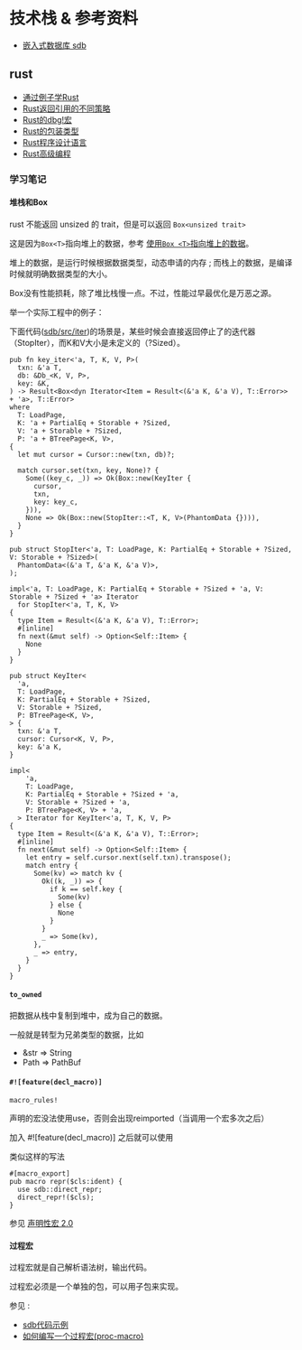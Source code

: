 # 技术栈 & 参考资料

* [嵌入式数据库 sdb](https://docs.rs/crate/sdb)

## rust

* [通过例子学Rust](https://rustwiki.org/zh-CN/rust-by-example)
* [Rust返回引用的不同策略](https://colobu.com/2019/08/13/strategies-for-returning-references-in-rust/)
* [Rust的dbg!宏](http://chenyukang.github.io/2019/01/18/rust-dbg.html)
* [Rust的包装类型](https://blog.lxdlam.com/post/b63a9600/)
* [Rust程序设计语言](http://kaisery.github.io/trpl-zh-cn)
* [Rust高级编程](https://learnku.com/docs/nomicon/2018)

### 学习笔记

#### 堆栈和Box

rust 不能返回 unsized 的 trait，但是可以返回 `Box<unsized trait>`

这是因为`Box<T>`指向堆上的数据，参考 [使用`Box <T>`指向堆上的数据](https://kaisery.github.io/trpl-zh-cn/ch15-01-box.html#%E4%BD%BF%E7%94%A8box-t%E6%8C%87%E5%90%91%E5%A0%86%E4%B8%8A%E7%9A%84%E6%95%B0%E6%8D%AE)。

堆上的数据，是运行时候根据数据类型，动态申请的内存 ; 而栈上的数据，是编译时候就明确数据类型的大小。

Box没有性能损耗，除了堆比栈慢一点。不过，性能过早最优化是万恶之源。

举一个实际工程中的例子：

下面代码([sdb/src/iter](https://github.com/rmw-link/sdb/blob/master/src/iter.rs))的场景是，某些时候会直接返回停止了的迭代器（StopIter），而K和V大小是未定义的（?Sized）。

```
pub fn key_iter<'a, T, K, V, P>(
  txn: &'a T,
  db: &Db_<K, V, P>,
  key: &K,
) -> Result<Box<dyn Iterator<Item = Result<(&'a K, &'a V), T::Error>> + 'a>, T::Error>
where
  T: LoadPage,
  K: 'a + PartialEq + Storable + ?Sized,
  V: 'a + Storable + ?Sized,
  P: 'a + BTreePage<K, V>,
{
  let mut cursor = Cursor::new(txn, db)?;

  match cursor.set(txn, key, None)? {
    Some((key_c, _)) => Ok(Box::new(KeyIter {
      cursor,
      txn,
      key: key_c,
    })),
    None => Ok(Box::new(StopIter::<T, K, V>(PhantomData {}))),
  }
}

pub struct StopIter<'a, T: LoadPage, K: PartialEq + Storable + ?Sized, V: Storable + ?Sized>(
  PhantomData<(&'a T, &'a K, &'a V)>,
);

impl<'a, T: LoadPage, K: PartialEq + Storable + ?Sized + 'a, V: Storable + ?Sized + 'a> Iterator
  for StopIter<'a, T, K, V>
{
  type Item = Result<(&'a K, &'a V), T::Error>;
  #[inline]
  fn next(&mut self) -> Option<Self::Item> {
    None
  }
}

pub struct KeyIter<
  'a,
  T: LoadPage,
  K: PartialEq + Storable + ?Sized,
  V: Storable + ?Sized,
  P: BTreePage<K, V>,
> {
  txn: &'a T,
  cursor: Cursor<K, V, P>,
  key: &'a K,
}

impl<
    'a,
    T: LoadPage,
    K: PartialEq + Storable + ?Sized + 'a,
    V: Storable + ?Sized + 'a,
    P: BTreePage<K, V> + 'a,
  > Iterator for KeyIter<'a, T, K, V, P>
{
  type Item = Result<(&'a K, &'a V), T::Error>;
  #[inline]
  fn next(&mut self) -> Option<Self::Item> {
    let entry = self.cursor.next(self.txn).transpose();
    match entry {
      Some(kv) => match kv {
        Ok((k, _)) => {
          if k == self.key {
            Some(kv)
          } else {
            None
          }
        }
        _ => Some(kv),
      },
      _ => entry,
    }
  }
}
```


#### `to_owned`

把数据从栈中复制到堆中，成为自己的数据。

一般就是转型为兄弟类型的数据，比如

* &str => String
* Path => PathBuf

#### `#![feature(decl_macro)]`

`macro_rules!`

声明的宏没法使用use，否则会出现reimported（当调用一个宏多次之后）

加入 #![feature(decl_macro)] 之后就可以使用 

类似这样的写法

```
#[macro_export]
pub macro repr($cls:ident) {
  use sdb::direct_repr;
  direct_repr!($cls);
}
```

参见 [声明性宏 2.0](https://github.com/rust-lang/rust/issues/39412)

#### 过程宏

过程宏就是自己解析语法树，输出代码。

过程宏必须是一个单独的包，可以用子包来实现。

参见 :

* [sdb代码示例](https://github.com/rmw-link/sdb)
* [如何编写一个过程宏(proc-macro)](https://dengjianping.github.io/2019/02/28/%E5%A6%82%E4%BD%95%E7%BC%96%E5%86%99%E4%B8%80%E4%B8%AA%E8%BF%87%E7%A8%8B%E5%AE%8F(proc-macro).html)


